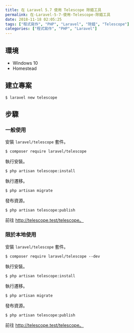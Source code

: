 ```yaml
---
title: 在 Laravel 5.7 使用 Telescope 除錯工具
permalink: 在-Laravel-5-7-使用-Telescope-除錯工具
date: 2018-11-18 02:05:25
tags: ["程式寫作", "PHP", "Laravel", "除錯", "Telescope"]
categories: ["程式寫作", "PHP", "Laravel"]
---
```


## 環境
- Windows 10
- Homestead

## 建立專案
```
$ laravel new telescope
```

## 步驟
### 一般使用
安裝 `laravel/telescope` 套件。
```
$ composer require laravel/telescope
```
執行安裝。
```
$ php artisan telescope:install
```
執行遷移。
```
$ php artisan migrate
```
發布資源。
```
$ php artisan telescope:publish
```
前往 http://telescope.test/telescope。

### 限於本地使用
安裝 `laravel/telescope` 套件。
```
$ composer require laravel/telescope --dev
```
執行安裝。
```
$ php artisan telescope:install
```
執行遷移。
```
$ php artisan migrate
```
發布資源。
```
$ php artisan telescope:publish
```
前往 http://telescope.test/telescope。